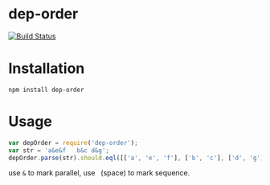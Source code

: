 dep-order
=

[![Build Status](https://travis-ci.org/alsotang/dep-order.svg?branch=master)](https://travis-ci.org/alsotang/dep-order)

Installation
==

`npm install dep-order`

Usage
==

```js
var depOrder = require('dep-order');
var str = 'a&e&f   b&c d&g';
depOrder.parse(str).should.eql([['a', 'e', 'f'], ['b', 'c'], ['d', 'g']]);
```


use `&` to mark parallel, use ` `(space) to mark sequence.
